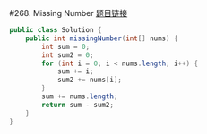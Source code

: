 #268. Missing Number
[题目链接](https://leetcode.com/problems/missing-number/)

```java
public class Solution {
    public int missingNumber(int[] nums) {
        int sum = 0;
        int sum2 = 0;
        for (int i = 0; i < nums.length; i++) {
            sum += i;
            sum2 += nums[i];
        }
        sum += nums.length;
        return sum - sum2;
    }
}
```